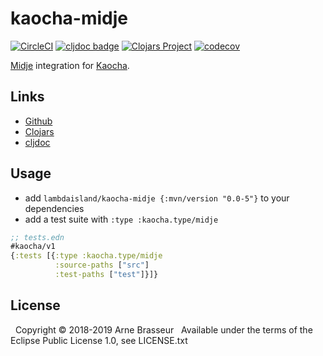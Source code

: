 # kaocha-midje

<!-- badges -->
[![CircleCI](https://circleci.com/gh/lambdaisland/kaocha-midje.svg?style=svg)](https://circleci.com/gh/lambdaisland/kaocha-midje) [![cljdoc badge](https://cljdoc.org/badge/lambdaisland/kaocha-midje)](https://cljdoc.org/d/lambdaisland/kaocha-midje) [![Clojars Project](https://img.shields.io/clojars/v/lambdaisland/kaocha-midje.svg)](https://clojars.org/lambdaisland/kaocha-midje) [![codecov](https://codecov.io/gh/lambdaisland/kaocha-midje/branch/master/graph/badge.svg)](https://codecov.io/gh/lambdaisland/kaocha-midje)
<!-- /badges -->

[Midje](https://github.com/marick/Midje) integration for [Kaocha](https://github.com/lambdaisland/kaocha).

## Links

- [Github](https://github.com/lambdaisland/kaocha-midje)
- [Clojars](https://clojars.org/lambdaisland/kaocha-midje)
- [cljdoc](https://cljdoc.xyz/d/lambdaisland/kaocha-midje/CURRENT)

## Usage

- add `lambdaisland/kaocha-midje {:mvn/version "0.0-5"}` to your dependencies
- add a test suite with `:type :kaocha.type/midje`

``` clojure
;; tests.edn
#kaocha/v1
{:tests [{:type :kaocha.type/midje
          :source-paths ["src"]
          :test-paths ["test"]}]}
```

<!-- license-epl -->
## License
&nbsp;
Copyright &copy; 2018-2019 Arne Brasseur
&nbsp;
Available under the terms of the Eclipse Public License 1.0, see LICENSE.txt
<!-- /license-epl -->
